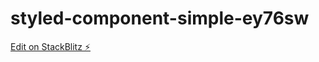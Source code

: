 # styled-component-simple-ey76sw

[Edit on StackBlitz ⚡️](https://stackblitz.com/edit/styled-component-simple-ey76sw)